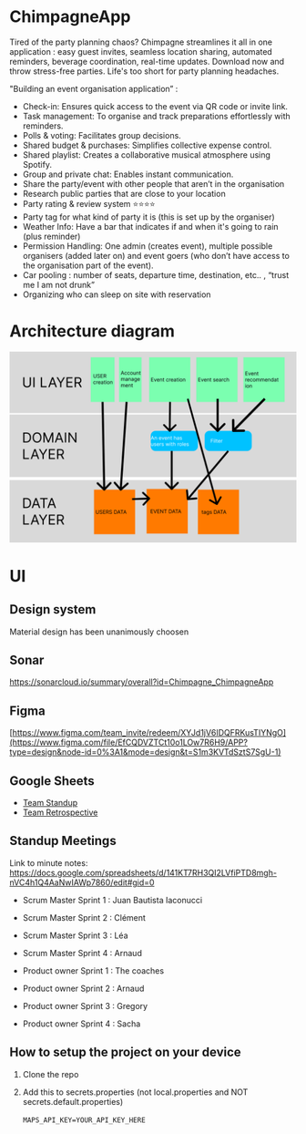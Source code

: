 # ChimpagneApp

Tired of the party planning chaos? Chimpagne streamlines it all in one application : easy guest invites, seamless location sharing, automated reminders, beverage coordination, real-time updates. Download now and throw stress-free parties. Life's too short for party planning headaches.


"Building an event organisation application” :

- Check-in: Ensures quick access to the event via QR code or invite link.
- Task management: To organise and track preparations effortlessly with reminders.
- Polls & voting: Facilitates group decisions.
- Shared budget & purchases: Simplifies collective expense control.
- Shared playlist: Creates a collaborative musical atmosphere using Spotify.  
- Group and private chat: Enables instant communication.
- Share the party/event with other people that aren’t in the organisation
- Research public parties that are close to your location 
- Party rating & review system ⭐⭐⭐⭐
- Party tag for what kind of party it is (this is set up by the organiser)
- Weather Info: Have a bar that indicates if and when it's going to rain (plus reminder)
- Permission Handling: One admin (creates event), multiple possible organisers (added later on) and event goers (who don’t have access to the organisation part of the event). 
- Car pooling : number of seats, departure time, destination, etc.. ,  “trust me I am not drunk”
- Organizing who can sleep on site with reservation 

# Architecture diagram

![alt text](arch.png)

# UI

## Design system

Material design has been unanimously choosen

## Sonar

https://sonarcloud.io/summary/overall?id=Chimpagne_ChimpagneApp

## Figma

[https://www.figma.com/team_invite/redeem/XYJd1jV6IDQFRKusTIYNgO](https://www.figma.com/file/EfCQDVZTCt10o1LOw7R6H9/APP?type=design&node-id=0%3A1&mode=design&t=S1m3KVTdSztS7SgU-1)

## Google Sheets
- [Team Standup](https://docs.google.com/spreadsheets/d/13o0Ysau7RKnynANGpo9c38J0q14ie0_Pz-sv7EAwpT4/edit?usp=sharing)
- [Team Retrospective](https://docs.google.com/spreadsheets/d/13o0Ysau7RKnynANGpo9c38J0q14ie0_Pz-sv7EAwpT4/edit?usp=sharing)

## Standup Meetings

Link to minute notes: https://docs.google.com/spreadsheets/d/141KT7RH3QI2LVfiPTD8mgh-nVC4h1Q4AaNwIAWp7860/edit#gid=0

- Scrum Master Sprint 1 : Juan Bautista Iaconucci
- Scrum Master Sprint 2 : Clément
- Scrum Master Sprint 3 : Léa
- Scrum Master Sprint 4 : Arnaud

- Product owner Sprint 1 : The coaches
- Product owner Sprint 2 : Arnaud
- Product owner Sprint 3 : Gregory
- Product owner Sprint 4 : Sacha


## How to setup the project on your device

1. Clone the repo
2. Add this to secrets.properties (not local.properties and NOT secrets.default.properties)

    ```MAPS_API_KEY=YOUR_API_KEY_HERE```
